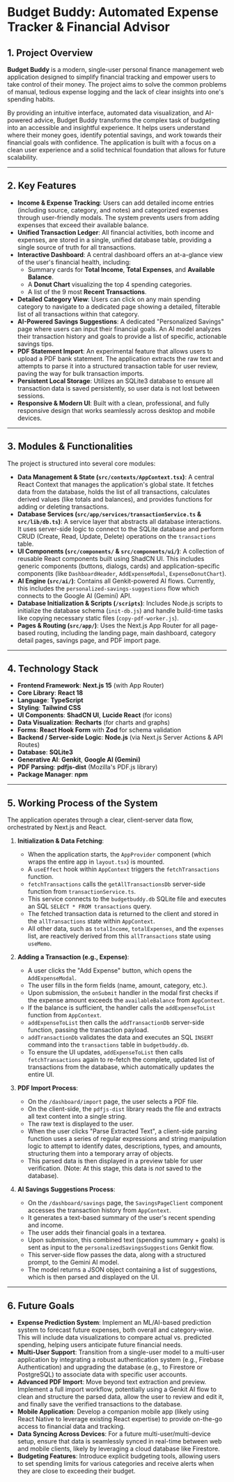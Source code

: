 # Budget Buddy: Automated Expense Tracker & Financial Advisor

## 1. Project Overview

**Budget Buddy** is a modern, single-user personal finance management web application designed to simplify financial tracking and empower users to take control of their money. The project aims to solve the common problems of manual, tedious expense logging and the lack of clear insights into one's spending habits.

By providing an intuitive interface, automated data visualization, and AI-powered advice, Budget Buddy transforms the complex task of budgeting into an accessible and insightful experience. It helps users understand where their money goes, identify potential savings, and work towards their financial goals with confidence. The application is built with a focus on a clean user experience and a solid technical foundation that allows for future scalability.

---

## 2. Key Features

- **Income & Expense Tracking**: Users can add detailed income entries (including source, category, and notes) and categorized expenses through user-friendly modals. The system prevents users from adding expenses that exceed their available balance.
- **Unified Transaction Ledger**: All financial activities, both income and expenses, are stored in a single, unified database table, providing a single source of truth for all transactions.
- **Interactive Dashboard**: A central dashboard offers an at-a-glance view of the user's financial health, including:
    - Summary cards for **Total Income**, **Total Expenses**, and **Available Balance**.
    - A **Donut Chart** visualizing the top 4 spending categories.
    - A list of the 9 most **Recent Transactions**.
- **Detailed Category View**: Users can click on any main spending category to navigate to a dedicated page showing a detailed, filterable list of all transactions within that category.
- **AI-Powered Savings Suggestions**: A dedicated "Personalized Savings" page where users can input their financial goals. An AI model analyzes their transaction history and goals to provide a list of specific, actionable savings tips.
- **PDF Statement Import**: An experimental feature that allows users to upload a PDF bank statement. The application extracts the raw text and attempts to parse it into a structured transaction table for user review, paving the way for bulk transaction imports.
- **Persistent Local Storage**: Utilizes an SQLite3 database to ensure all transaction data is saved persistently, so user data is not lost between sessions.
- **Responsive & Modern UI**: Built with a clean, professional, and fully responsive design that works seamlessly across desktop and mobile devices.

---

## 3. Modules & Functionalities

The project is structured into several core modules:

- **Data Management & State (`src/contexts/AppContext.tsx`)**: A central React Context that manages the application's global state. It fetches data from the database, holds the list of all transactions, calculates derived values (like totals and balances), and provides functions for adding or deleting transactions.
- **Database Services (`src/app/services/transactionService.ts` & `src/lib/db.ts`)**: A service layer that abstracts all database interactions. It uses server-side logic to connect to the SQLite database and perform CRUD (Create, Read, Update, Delete) operations on the `transactions` table.
- **UI Components (`src/components/` & `src/components/ui/`)**: A collection of reusable React components built using ShadCN UI. This includes generic components (buttons, dialogs, cards) and application-specific components (like `DashboardHeader`, `AddExpenseModal`, `ExpenseDonutChart`).
- **AI Engine (`src/ai/`)**: Contains all Genkit-powered AI flows. Currently, this includes the `personalized-savings-suggestions` flow which connects to the Google AI (Gemini) API.
- **Database Initialization & Scripts (`/scripts`)**: Includes Node.js scripts to initialize the database schema (`init-db.js`) and handle build-time tasks like copying necessary static files (`copy-pdf-worker.js`).
- **Pages & Routing (`src/app/`)**: Uses the Next.js App Router for all page-based routing, including the landing page, main dashboard, category detail pages, savings page, and PDF import page.

---

## 4. Technology Stack

-   **Frontend Framework**: **Next.js 15** (with App Router)
-   **Core Library**: **React 18**
-   **Language**: **TypeScript**
-   **Styling**: **Tailwind CSS**
-   **UI Components**: **ShadCN UI**, **Lucide React** (for icons)
-   **Data Visualization**: **Recharts** (for charts and graphs)
-   **Forms**: **React Hook Form** with **Zod** for schema validation
-   **Backend / Server-side Logic**: **Node.js** (via Next.js Server Actions & API Routes)
-   **Database**: **SQLite3**
-   **Generative AI**: **Genkit**, **Google AI (Gemini)**
-   **PDF Parsing**: **pdfjs-dist** (Mozilla's PDF.js library)
-   **Package Manager**: **npm**

---

## 5. Working Process of the System

The application operates through a clear, client-server data flow, orchestrated by Next.js and React.

1.  **Initialization & Data Fetching**:
    -   When the application starts, the `AppProvider` component (which wraps the entire app in `layout.tsx`) is mounted.
    -   A `useEffect` hook within `AppContext` triggers the `fetchTransactions` function.
    -   `fetchTransactions` calls the `getAllTransactionsDb` server-side function from `transactionService.ts`.
    -   This service connects to the `budgetbuddy.db` SQLite file and executes an SQL `SELECT * FROM transactions` query.
    -   The fetched transaction data is returned to the client and stored in the `allTransactions` state within `AppContext`.
    -   All other data, such as `totalIncome`, `totalExpenses`, and the `expenses` list, are reactively derived from this `allTransactions` state using `useMemo`.

2.  **Adding a Transaction (e.g., Expense)**:
    -   A user clicks the "Add Expense" button, which opens the `AddExpenseModal`.
    -   The user fills in the form fields (name, amount, category, etc.).
    -   Upon submission, the `onSubmit` handler in the modal first checks if the expense amount exceeds the `availableBalance` from `AppContext`.
    -   If the balance is sufficient, the handler calls the `addExpenseToList` function from `AppContext`.
    -   `addExpenseToList` then calls the `addTransactionDb` server-side function, passing the transaction payload.
    -   `addTransactionDb` validates the data and executes an SQL `INSERT` command into the `transactions` table in `budgetbuddy.db`.
    -   To ensure the UI updates, `addExpenseToList` then calls `fetchTransactions` again to re-fetch the complete, updated list of transactions from the database, which automatically updates the entire UI.

3.  **PDF Import Process**:
    -   On the `/dashboard/import` page, the user selects a PDF file.
    -   On the client-side, the `pdfjs-dist` library reads the file and extracts all text content into a single string.
    -   The raw text is displayed to the user.
    -   When the user clicks "Parse Extracted Text", a client-side parsing function uses a series of regular expressions and string manipulation logic to attempt to identify dates, descriptions, types, and amounts, structuring them into a temporary array of objects.
    -   This parsed data is then displayed in a preview table for user verification. (Note: At this stage, this data is *not* saved to the database).

4.  **AI Savings Suggestions Process**:
    -   On the `/dashboard/savings` page, the `SavingsPageClient` component accesses the transaction history from `AppContext`.
    -   It generates a text-based summary of the user's recent spending and income.
    -   The user adds their financial goals in a textarea.
    -   Upon submission, this combined text (spending summary + goals) is sent as input to the `personalizedSavingsSuggestions` Genkit flow.
    -   This server-side flow passes the data, along with a structured prompt, to the Gemini AI model.
    -   The model returns a JSON object containing a list of suggestions, which is then parsed and displayed on the UI.

---

## 6. Future Goals

-   **Expense Prediction System**: Implement an ML/AI-based prediction system to forecast future expenses, both overall and category-wise. This will include data visualizations to compare actual vs. predicted spending, helping users anticipate future financial needs.
-   **Multi-User Support**: Transition from a single-user model to a multi-user application by integrating a robust authentication system (e.g., Firebase Authentication) and upgrading the database (e.g., to Firestore or PostgreSQL) to associate data with specific user accounts.
-   **Advanced PDF Import**: Move beyond text extraction and preview. Implement a full import workflow, potentially using a Genkit AI flow to clean and structure the parsed data, allow the user to review and edit it, and finally save the verified transactions to the database.
-   **Mobile Application**: Develop a companion mobile app (likely using React Native to leverage existing React expertise) to provide on-the-go access to financial data and tracking.
-   **Data Syncing Across Devices**: For a future multi-user/multi-device setup, ensure that data is seamlessly synced in real-time between web and mobile clients, likely by leveraging a cloud database like Firestore.
-   **Budgeting Features**: Introduce explicit budgeting tools, allowing users to set spending limits for various categories and receive alerts when they are close to exceeding their budget.
